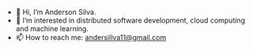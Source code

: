 - 👋 Hi, I’m Anderson Silva.
- 👀 I’m interested in distributed software development, cloud computing and machine learning.
- 📫 How to reach me: andersillva11@gmail.com

<!---
andersillva/andersillva is a ✨ special ✨ repository because its `README.md` (this file) appears on your GitHub profile.
You can click the Preview link to take a look at your changes.
--->
